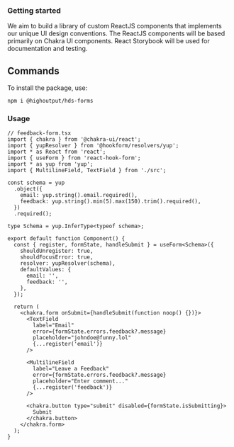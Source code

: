 ### Getting started

We aim to build a library of custom ReactJS components that implements our unique UI design conventions. The ReactJS components will be based primarily on Chakra UI components. React Storybook will be used for documentation and testing.

## Commands

To install the package, use:

```
npm i @highoutput/hds-forms
```

### Usage

```tsx
// feedback-form.tsx
import { chakra } from '@chakra-ui/react';
import { yupResolver } from '@hookform/resolvers/yup';
import * as React from 'react';
import { useForm } from 'react-hook-form';
import * as yup from 'yup';
import { MultilineField, TextField } from './src';

const schema = yup
  .object({
    email: yup.string().email.required(),
    feedback: yup.string().min(5).max(150).trim().required(),
  })
  .required();

type Schema = yup.InferType<typeof schema>;

export default function Component() {
  const { register, formState, handleSubmit } = useForm<Schema>({
    shouldUnregister: true,
    shouldFocusError: true,
    resolver: yupResolver(schema),
    defaultValues: {
      email: '',
      feedback: '',
    },
  });

  return (
    <chakra.form onSubmit={handleSubmit(function noop() {})}>
      <TextField
        label="Email"
        error={formState.errors.feedback?.message}
        placeholder="johndoe@funny.lol"
        {...register('email')}
      />

      <MultilineField
        label="Leave a Feedback"
        error={formState.errors.feedback?.message}
        placeholder="Enter comment..."
        {...register('feedback')}
      />

      <chakra.button type="submit" disabled={formState.isSubmitting}>
        Submit
      </chakra.button>
    </chakra.form>
  );
}
```
